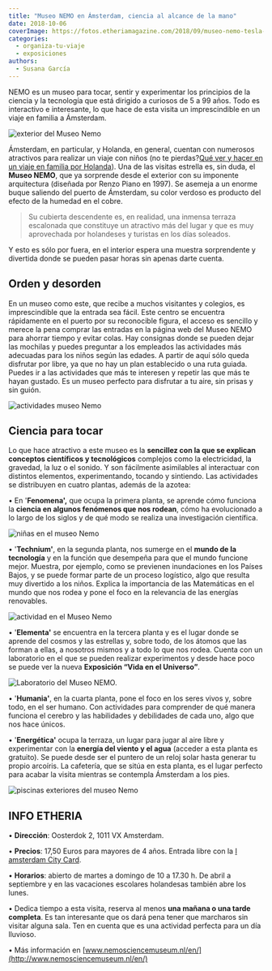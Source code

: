 ```yaml
---
title: "Museo NEMO en Ámsterdam, ciencia al alcance de la mano"
date: 2018-10-06
coverImage: https://fotos.etheriamagazine.com/2018/09/museo-nemo-tesla-e1669709939123.jpg
categories: 
  - organiza-tu-viaje
  - exposiciones
authors: 
  - Susana García
---
```


NEMO es un museo para tocar, sentir y experimentar los principios de la ciencia y la 
tecnología que está dirigido a curiosos de 5 a 99 años. Todo es interactivo e 
interesante, lo que hace de esta visita un imprescindible en un viaje en familia a 
Ámsterdam. 

![exterior del Museo Nemo](https://fotos.etheriamagazine.com/2018/09/museo-nemo-exterior-1024x683.jpg "Exterior del Museo NEMO, diseñado por Enzo Piano. ©NEMO Science Museum. Photo by Digidaan.")

Ámsterdam, en particular, y Holanda, en general, cuentan con numerosos atractivos para 
realizar un viaje con niños (no te pierdas?[Qué ver y hacer en un viaje en familia por 
Holanda](https://etheriamagazine.com/2018/08/10/holanda-en-familia/)). Una de las 
visitas estrella es, sin duda, el **Museo NEMO**, que ya sorprende desde el exterior con 
su imponente arquitectura (diseñada por Renzo Piano en 1997). Se asemeja a un enorme 
buque saliendo del puerto de Ámsterdam, su color verdoso es producto del efecto de la 
humedad en el cobre. 

> Su cubierta descendente es, en realidad, una inmensa terraza escalonada que constituye 
> un atractivo más del lugar y que es muy aprovechada por holandeses y turistas en los 
> días soleados. 

Y esto es sólo por fuera, en el interior espera una muestra sorprendente y divertida 
donde se pueden pasar horas sin apenas darte cuenta. 

## Orden y desorden

En un museo como este, que recibe a muchos visitantes y colegios, es imprescindible que 
la entrada sea fácil. Este centro se encuentra rápidamente en el puerto por su 
reconocible figura, el acceso es sencillo y merece la pena comprar las entradas en la 
página web del Museo NEMO para ahorrar tiempo y evitar colas. Hay consignas donde se 
pueden dejar las mochilas y puedes preguntar a los empleados las actividades más 
adecuadas para los niños según las edades. A partir de aquí sólo queda disfrutar por 
libre, ya que no hay un plan establecido o una ruta guiada. Puedes ir a las actividades 
que más te interesen y repetir las que más te hayan gustado. Es un museo perfecto para 
disfrutar a tu aire, sin prisas y sin guión. 

![actividades museo Nemo](https://fotos.etheriamagazine.com/2018/09/museo-nemo-fenomena-1024x683.jpg "Pruebas basadas en la ciencia para todas las edades. ©NEMO Science Museum. Photo by Digidaan.")

## Ciencia para tocar

Lo que hace atractivo a este museo es la **sencillez con la que se explican conceptos 
científicos y tecnológicos** complejos como la electricidad, la gravedad, la luz o el 
sonido. Y son fácilmente asimilables al interactuar con distintos elementos, 
experimentando, tocando y sintiendo. Las actividades se distribuyen en cuatro plantas, 
además de la azotea: 

• En '**Fenomena',** que ocupa la primera planta, se aprende cómo funciona la **ciencia 
en algunos fenómenos que nos rodean**, cómo ha evolucionado a lo largo de los siglos y 
de qué modo se realiza una investigación científica. 

![niñas en el museo Nemo](https://fotos.etheriamagazine.com/2018/09/museo-nemo-tesla-1024x683.jpg "En el Museo NEMO se pueden comprobar principios como el de la electricidad estática. ©NEMO Science Museum. Photo by Digidaan.")

• '**Technium'**, en la segunda planta, nos sumerge en el **mundo de la tecnología** y 
en la función que desempeña para que el mundo funcione mejor. Muestra, por ejemplo, como 
se previenen inundaciones en los Países Bajos, y se puede formar parte de un proceso 
logístico, algo que resulta muy divertido a los niños. Explica la importancia de las 
Matemáticas en el mundo que nos rodea y pone el foco en la relevancia de las energías 
renovables. 

![actividad en el Museo Nemo](https://fotos.etheriamagazine.com/2018/09/Museo-nemo-maquina-1024x719.jpg "Se puede formar parte de un proceso logístico para comprender cómo funciona una cadena de montaje y distribución. ©NEMO Science Museum. Photo by Digidaan.")

• '**Elementa'** se encuentra en la tercera planta y es el lugar donde se aprende del 
cosmos y las estrellas y, sobre todo, de los átomos que las forman a ellas, a nosotros 
mismos y a todo lo que nos rodea. Cuenta con un laboratorio en el que se pueden realizar 
experimentos y desde hace poco se puede ver la nueva **Exposición “Vida en el 
Universo”**. 

![Laboratorio del Museo NEMO.](https://fotos.etheriamagazine.com/2018/09/Museo-nemo-laboratorio-1024x683.jpg "Laboratorio del Museo NEMO. ©NEMO Science Museum. Photo by Digidaan.")

• '**Humania'**, en la cuarta planta, pone el foco en los seres vivos y, sobre todo, en 
el ser humano. Con actividades para comprender de qué manera funciona el cerebro y las 
habilidades y debilidades de cada uno, algo que nos hace únicos. 

• '**Energética'** ocupa la terraza, un lugar para jugar al aire libre y experimentar 
con la **energía del viento y el agua** (acceder a esta planta es gratuito). Se puede 
desde ser el puntero de un reloj solar hasta generar tu propio arcoíris. La cafetería, 
que se sitúa en esta planta, es el lugar perfecto para acabar la visita mientras se 
contempla Ámsterdam a los pies. 

![piscinas exteriores del museo Nemo](https://fotos.etheriamagazine.com/2018/09/museo-nemo-azotea-1024x683.jpg "En la terraza escalonada del museo se pueden comprobar principios de la energía del viento y el agua. ©NEMO Science Museum. Photo by Digidaan.")

## INFO ETHERIA

• **Dirección**: Oosterdok 2, 1011 VX Amsterdam. 

• **Precios**: 17,50 Euros para mayores de 4 años. Entrada libre con la [I amsterdam 
City Card](https://www.iamsterdam.com/es/i-am/i-amsterdam-city-card). 

• **Horarios**: abierto de martes a domingo de 10 a 17.30 h. De abril a septiembre y en 
las vacaciones escolares holandesas también abre los lunes. 

• Dedica tiempo a esta visita, reserva al menos **una mañana o una tarde completa**. Es 
tan interesante que os dará pena tener que marcharos sin visitar alguna sala. Ten en 
cuenta que es una actividad perfecta para un día lluvioso. 

• Más información en [www.nemosciencemuseum.nl/en/](http://www.nemosciencemuseum.nl/en/)
